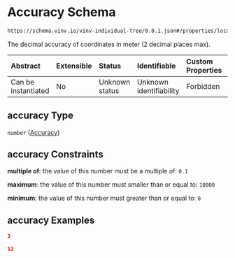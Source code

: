 # Accuracy Schema

```txt
https://schema.vinv.io/vinv-individual-tree/0.0.1.json#/properties/location/properties/accuracy
```

The decimal accuracy of coordinates in meter (2 decimal places max).

| Abstract            | Extensible | Status         | Identifiable            | Custom Properties | Additional Properties | Access Restrictions | Defined In                                                |
| :------------------ | :--------- | :------------- | :---------------------- | :---------------- | :-------------------- | :------------------ | :-------------------------------------------------------- |
| Can be instantiated | No         | Unknown status | Unknown identifiability | Forbidden         | Allowed               | none                | [0.0.1.doc.json\*](0.0.1.doc.json "open original schema") |

## accuracy Type

`number` ([Accuracy](0-properties-location-properties-accuracy.md))

## accuracy Constraints

**multiple of**: the value of this number must be a multiple of: `0.1`

**maximum**: the value of this number must smaller than or equal to: `10000`

**minimum**: the value of this number must greater than or equal to: `0`

## accuracy Examples

```json
3
```

```json
12
```
